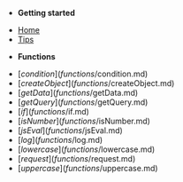 <!-- docs/_sidebar.md -->

- **Getting started**

* [Home](/)
* [Tips](tips.md)

- **Functions**

* [$condition](functions/$condition.md)
* [$createObject](functions/$createObject.md)
* [$getData](functions/$getData.md)
* [$getQuery](functions/$getQuery.md)
* [$if](functions/$if.md)
* [$isNumber](functions/$isNumber.md)
* [$jsEval](functions/$jsEval.md)
* [$log](functions/$log.md)
* [$lowercase](functions/$lowercase.md)
* [$request](functions/$request.md)
* [$uppercase](functions/$uppercase.md)
